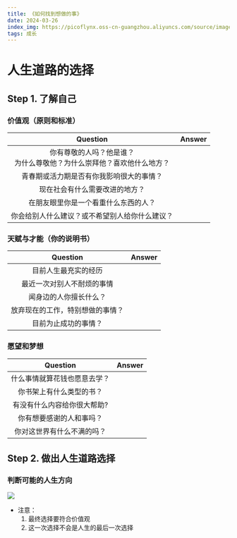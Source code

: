```yaml
---
title: 《如何找到想做的事》
date: 2024-03-26
index_img: https://picoflynx.oss-cn-guangzhou.aliyuncs.com/source/images/gallery/%E6%96%87%E7%AB%A0%E5%9B%BE/2.jpg
tags: 成长
---
```


# 人生道路的选择

## Step 1. 了解自己

### 价值观（原则和标准）

|                           Question                           | Answer |
| :----------------------------------------------------------: | :----: |
| 你有尊敬的人吗？他是谁？<br />为什么尊敬他？为什么崇拜他？喜欢他什么地方？ |        |
|           青春期或活力期是否有你我影响很大的事情？           |        |
|                现在社会有什么需要改进的地方？                |        |
|             在朋友眼里你是一个看重什么东西的人？             |        |
|        你会给别人什么建议？或不希望别人给你什么建议？        |        |

### 天赋与才能（你的说明书）

|             Question             | Answer |
| :------------------------------: | ------ |
|       目前人生最充实的经历       |        |
|    最近一次对别人不耐烦的事情    |        |
|      闻身边的人你擅长什么？      |        |
| 放弃现在的工作，特别想做的事情？ |        |
|       目前为止成功的事情？       |        |

### 愿望和梦想

|           Question           | Answer |
| :--------------------------: | ------ |
| 什么事情就算花钱也愿意去学？ |        |
|   你书架上有什么类型的书？   |        |
| 有没有什么内容给你很大帮助?  |        |
|   你有想要感谢的人和事吗？   |        |
|  你对这世界有什么不满的吗？  |        |

## Step 2. 做出人生道路选择

### 判断可能的人生方向

![](https://picoflynx.oss-cn-guangzhou.aliyuncs.com/img/post/202403262040152.png)

* 注意：
  1. 最终选择要符合价值观
  2. 这一次选择不会是人生的最后一次选择
